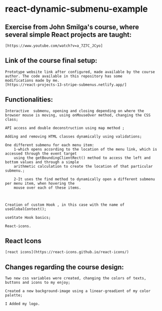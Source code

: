 # react-dynamic-submenu-example




## Exercise from John Smilga's course, where several simple React projects are taught:
    [https://www.youtube.com/watch?v=a_7Z7C_JCyo]



## Link of the course final setup:
    Prototype website link after configured, made available by the course author. The code available in this repository has some 
    modifications made by me.
    [https://react-projects-13-stripe-submenus.netlify.app/]


## Functionalities:
    Interactive  submenu, opening and closing depending on where the browser mouse is moving, using onMouseOver method, changing the CSS class;
    
    API access and double deconstruction using map method ;

    Adding and removing HTML classes dynamically using validations;

    One different submenu for each menu item:
        1-which opens according to the location of the menu link, which is accessed through the event target 
        using the getBoundingClientRect() method to access the left and bottom values ​​and through a simple 
        arithmetic calculation to create the location of that particular submenu.;

        2-It uses the find method to dynamically open a different submenu per menu item, when hovering the
        mouse over each of these items.

    
    
    Creation of custom Hook , in this case with the name of useGlobalContext();

    useState Hook basics;
    
    React-icons.
    
## React Icons

    [react icons](https://react-icons.github.io/react-icons/)


## Changes regarding the course design:

    Two new css variables were created, changing the colors of texts, buttons and icons to my enjoy;

    Created a new background-image using a linear-greadient of my color palette;

    I Added my logo.
